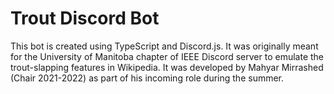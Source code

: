 # Trout Discord Bot

This bot is created using TypeScript and Discord.js. It was originally meant for the University of Manitoba chapter of IEEE Discord server to emulate the trout-slapping features in Wikipedia. It was developed by Mahyar Mirrashed (Chair 2021-2022) as part of his incoming role during the summer.
